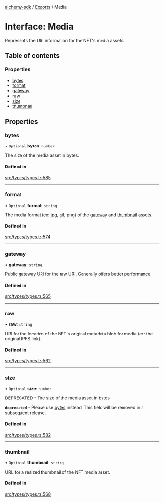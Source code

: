 [alchemy-sdk](../README.md) / [Exports](../modules.md) / Media

# Interface: Media

Represents the URI information for the NFT's media assets.

## Table of contents

### Properties

- [bytes](Media.md#bytes)
- [format](Media.md#format)
- [gateway](Media.md#gateway)
- [raw](Media.md#raw)
- [size](Media.md#size)
- [thumbnail](Media.md#thumbnail)

## Properties

### bytes

• `Optional` **bytes**: `number`

The size of the media asset in bytes.

#### Defined in

[src/types/types.ts:585](https://github.com/alchemyplatform/alchemy-sdk-js/blob/c7197b9/src/types/types.ts#L585)

___

### format

• `Optional` **format**: `string`

The media format (ex: jpg, gif, png) of the [gateway](Media.md#gateway) and
[thumbnail](Media.md#thumbnail) assets.

#### Defined in

[src/types/types.ts:574](https://github.com/alchemyplatform/alchemy-sdk-js/blob/c7197b9/src/types/types.ts#L574)

___

### gateway

• **gateway**: `string`

Public gateway URI for the raw URI. Generally offers better performance.

#### Defined in

[src/types/types.ts:565](https://github.com/alchemyplatform/alchemy-sdk-js/blob/c7197b9/src/types/types.ts#L565)

___

### raw

• **raw**: `string`

URI for the location of the NFT's original metadata blob for media (ex: the
original IPFS link).

#### Defined in

[src/types/types.ts:562](https://github.com/alchemyplatform/alchemy-sdk-js/blob/c7197b9/src/types/types.ts#L562)

___

### size

• `Optional` **size**: `number`

DEPRECATED - The size of the media asset in bytes

**`deprecated`** - Please use [bytes](Media.md#bytes) instead. This field will be removed
  in a subsequent release.

#### Defined in

[src/types/types.ts:582](https://github.com/alchemyplatform/alchemy-sdk-js/blob/c7197b9/src/types/types.ts#L582)

___

### thumbnail

• `Optional` **thumbnail**: `string`

URL for a resized thumbnail of the NFT media asset.

#### Defined in

[src/types/types.ts:568](https://github.com/alchemyplatform/alchemy-sdk-js/blob/c7197b9/src/types/types.ts#L568)
